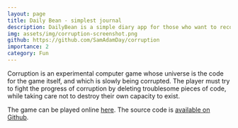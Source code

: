 ```yaml
---
layout: page
title: Daily Bean - simplest journal 
description: DailyBean is a simple diary app for those who want to record their daily lives easily. Record your day with just a few tabs!
img: assets/img/corruption-screenshot.png
github: https://github.com/SamAdamDay/corruption
importance: 2
category: Fun
---
```


Corruption is an experimental computer game whose universe is the code for the game itself, and which is slowly being corrupted. The player must try to fight the progress of corruption by deleting troublesome pieces of code, while taking care not to destroy their own capacity to exist.

The game can be played online [here](https://omgwac.com/corruption/). The source code is [available on Github](https://github.com/SamAdamDay/corruption).